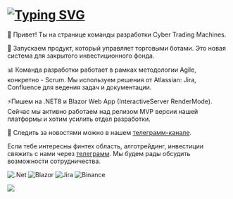 # [![Typing SVG](https://readme-typing-svg.demolab.com?font=Rubik&pause=1000&color=6D93DA&random=false&width=435&lines=Cyber+Trading+Machines)](https://git.io/typing-svg)

👋 Привет! Ты на странице команды разработки Cyber Trading Machines.

🤖 Запускаем продукт, который управляет торговыми ботами. Это новая система для закрытого инвестиционного фонда.

📊 Команда разработки работает в рамках методологии Agile, конкретно - Scrum. Мы используем решения от Atlassian: Jira, Confluence для ведения задач и документации.

⚡Пишем на .NET8 и Blazor Web App (InteractiveServer RenderMode). Сейчас мы активно работаем над релизом MVP версии нашей платформы и хотим усилить отдел разработки.

📰 Следить за новостями можно в нашем [телеграмм-канале](https://t.me/CTMproject).

Если тебе интересны финтех область, алготрейдинг, инвестиции свяжить с нами через [телеграмм](https://t.me/vmedvedevpro). Мы будем рады обсудить возможности сотрудничества.

![.Net](https://img.shields.io/badge/.NET-5C2D91?style=for-the-badge&logo=.net&logoColor=white) ![Blazor](https://img.shields.io/badge/blazor-%235C2D91.svg?style=for-the-badge&logo=blazor&logoColor=white) ![Jira](https://img.shields.io/badge/jira-%230A0FFF.svg?style=for-the-badge&logo=jira&logoColor=white) ![Binance](https://img.shields.io/badge/Binance-FCD535?style=for-the-badge&logo=binance&logoColor=white)

![](https://komarev.com/ghpvc/?username=Cyber-Trading-Machines&color=6D93DA)

